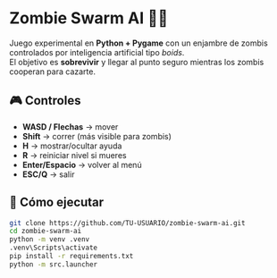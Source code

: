 # Zombie Swarm AI 🧟‍♂️

Juego experimental en **Python + Pygame** con un enjambre de zombis controlados por 
inteligencia artificial tipo *boids*.  
El objetivo es **sobrevivir** y llegar al punto seguro mientras los zombis 
cooperan para cazarte.

## 🎮 Controles
- **WASD / Flechas** → mover
- **Shift** → correr (más visible para zombis)
- **H** → mostrar/ocultar ayuda
- **R** → reiniciar nivel si mueres
- **Enter/Espacio** → volver al menú
- **ESC/Q** → salir

## 🚀 Cómo ejecutar
```bash
git clone https://github.com/TU-USUARIO/zombie-swarm-ai.git
cd zombie-swarm-ai
python -m venv .venv
.venv\Scripts\activate
pip install -r requirements.txt
python -m src.launcher
